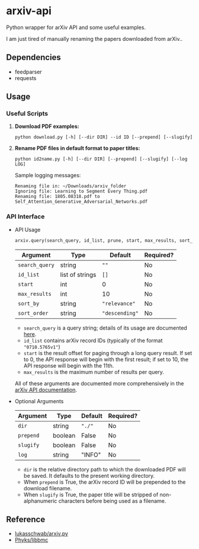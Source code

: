 # arxiv-api

Python wrapper for arXiv API and some useful examples.

I am just tired of manually renaming the papers downloaded from arXiv..

## Dependencies
+ feedparser
+ requests

## Usage

### Useful Scripts

1. **Download PDF examples:**

    ```shell
    python download.py [-h] [--dir DIR] --id ID [--prepend] [--slugify]
    ```

2. **Rename PDF files in default format to paper titles:**

    ```shell
    python id2name.py [-h] [--dir DIR] [--prepend] [--slugify] [--log LOG]
    ```

    Sample logging messages:
    ```
    Renaming file in: ~/Downloads/arxiv_folder
    Ignoring file: Learning to Segment Every Thing.pdf
    Renaming file: 1805.08318.pdf to Self_Attention_Generative_Adversarial_Networks.pdf
    ```


### API Interface

+ API Usage

    ```python
    arxiv.query(search_query, id_list, prune, start, max_results, sort_by, sort_order)
    ```

    | **Argument**   | **Type**        | **Default**    | **Required?** |
    |----------------|-----------------|----------------|---------------|
    | `search_query` | string          | `""`           | No            |
    | `id_list`      | list of strings | `[]`           | No            |
    | `start`        | int             | 0              | No            |
    | `max_results`  | int             | 10             | No            |
    | `sort_by`      | string          | `"relevance"`  | No            |
    | `sort_order`   | string          | `"descending"` | No            |

    + `search_query` is a query string; details of its usage are documented [here](https://arxiv.org/help/api/user-manual#Quickstart).
    + `id_list` contains arXiv record IDs (typically of the format `"0710.5765v1"`)
    + `start` is the result offset for paging through a long query result. If set to 0, the API response will begin with the first result; if set to 10, the API response will begin with the 11th.
    + `max_results` is the maximum number of results per query.

    All of these arguments are documented more comprehensively in the [arXiv API documentation](https://arxiv.org/help/api/user-manual#Quickstart).

+ Optional Arguments

    | **Argument** | **Type** | **Default** | **Required?** |
    |--------------|----------|-------------|---------------|
    | `dir`        | string   | `"./"`      | No            |
    | `prepend`    | boolean  | False       | No            |
    | `slugify`    | boolean  | False       | No            |
    | `log`        | string   | "INFO"      | No            |

    + `dir` is the relative directory path to which the downloaded PDF will be saved. It defaults to the present working directory.
    + When `prepend` is True, the arXiv record ID will be prepended to the download filename.
    + When `slugify` is True, the paper title will be stripped of non-alphanumeric characters before being used as a filename.

## Reference

+ [lukasschwab/arxiv.py](https://github.com/lukasschwab/arxiv.py)
+ [Phyks/libbmc](https://github.com/Phyks/libbmc)

